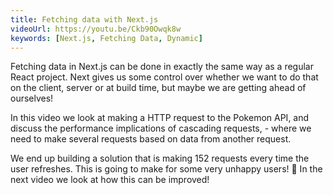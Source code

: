 ```yaml
---
title: Fetching data with Next.js
videoUrl: https://youtu.be/Ckb90Owqk8w
keywords: [Next.js, Fetching Data, Dynamic]
---
```


Fetching data in Next.js can be done in exactly the same way as a regular React project. Next gives us some control over whether we want to do that on the client, server or at build time, but maybe we are getting ahead of ourselves!

In this video we look at making a HTTP request to the Pokemon API, and discuss the performance implications of cascading requests, - where we need to make several requests based on data from another request.

We end up building a solution that is making 152 requests every time the user refreshes. This is going to make for some very unhappy users! 🙁 In the next video we look at how this can be improved!
